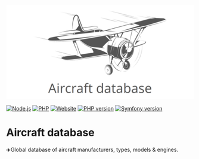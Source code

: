 <p align="center">
    <img src="logo.png" alt="">
</p>

[![Node.js](https://github.com/jbroutier/aircraft-database/actions/workflows/node.yml/badge.svg)](https://github.com/jbroutier/aircraft-database/actions/workflows/node.yml)
[![PHP](https://github.com/jbroutier/aircraft-database/actions/workflows/php.yml/badge.svg)](https://github.com/jbroutier/aircraft-database/actions/workflows/php.yml)
[![Website](https://img.shields.io/website?url=https%3A%2F%2Faircraft-database.com?logo=)](https://aircraft-database.com)
[![PHP version](https://img.shields.io/badge/php-8.1-787cb5?logo=php)](https://github.com/jbroutier/aircraft-database)
[![Symfony version](https://img.shields.io/badge/symfony-6.0-000000?logo=symfony)](https://github.com/jbroutier/aircraft-database)

# Aircraft database

✈️Global database of aircraft manufacturers, types, models & engines.
